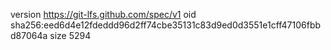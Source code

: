 version https://git-lfs.github.com/spec/v1
oid sha256:eed6d4e12fdeddd96d2ff74cbe35131c83d9ed0d3551e1cff47106fbbd87064a
size 5294
